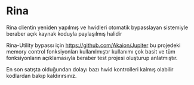 # Rina
Rina clientin yeniden yapılmış ve hwidleri otomatik bypasslayan sistemiyle beraber açık kaynak koduyla paylaşılmış halidir

Rina-Utility bypassı için https://github.com/Akaion/Jupiter bu projedeki memory control fonksiyonları kullanılmıştır kullanımı çok basit ve tüm fonksiyonların açıklamasıyla beraber
test projesi oluşturup anlatmıştır.

En son satışta olduğundan dolayı bazı hwid kontrolleri kalmış olabilir kodlardan bakıp kaldırırsınız.
